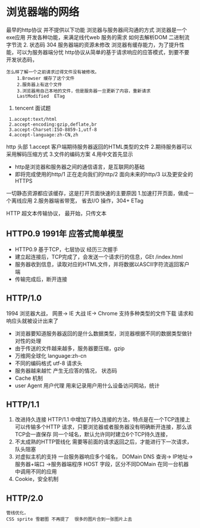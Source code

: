 # 浏览器端的网络

最早的http协议 并不提供以下功能 
浏览器与服务器间沟通的方式
浏览器是一个exe应用 开发各种功能，来满足线代web 服务的需求
如何去解析DOM
二进制流 字节流
2. 状态码 304
    服务器端的资源未修改
    浏览器有缓存能力，为了提升性能，可以为服务器端分忧
    http协议从简单的基于请求响应的应答模式，到要不要开发状态码，

    怎么样了解一个之前请求过得文件没有被修改。
        1.Browser 缓存了这个文件
        2.服务器上有这个文件
        3.浏览器用自己本地的文件，但是服务器一旦更新了内容，重新请求
        LastModified  ETag 

1. tencent 面试题
```
 1.accept:text/html   
 2.accept-encoding:gzip,deflate,br
 3.accept-Charset:ISO-8859-1,utf-8
 4.accept-language:zh-CN,zh
```
http 头部
    1.accept 客户端期待服务器返回的HTML类型的文件
    2.期待服务器可以采用解码压缩方式
    3.文件的编码方案 
    4.用中文首先显示


- http是浏览器和服务器之间的通信语言，是互联网的基础
- 即将完成使用的http/1 正在走向我们的http/2 面向未来的http/3 以及更安全的HTTPS

一切静态资源都应该缓存，这是打开页面快速的主要原因
    1.加速打开页面，做成一个离线应用
    2.服务器端省带宽， 省去I/O 操作，304+ ETag


HTTP 超文本传输协议， 最开始，只传文本
## HTTP0.9 1991年 应答式简单模型 
- HTTP0.9 基于TCP，七层协议 经历三次握手
- 建立起连接后，TCP完成了，会发送一个请求行的信息，GEt /index.html
- 服务器收到信息，读取对应的HTML文件，并将数据以ASCII字符流返回客户端
- 传输完成后，断开连接

## HTTP/1.0
1994 浏览器大战， 网景-> IE 大战 IE-> Chrome 
支持多种类型的文件下载  请求和响应头就被设计出来了

- 浏览器要知道服务器返回的是什么数据类型，浏览器根据不同的数据类型做针对性的处理
- 由于传送的文件越来越多，服务器要压缩，gzip
- 万维网全球化 language:zh-cn
- 不同的编码格式 utf-8
请求头 
- 服务器越来越忙 产生无应答的情况， 状态码
- Cache 机制
- user Agent 用户代理 用来记录用户用什么设备访问网站，统计

## HTTP/1.1 

1. 改进持久连接
HTTP/1.1 中增加了持久连接的方法，特点是在一个TCP连接上可以传输多个HTTP 请求，只要浏览器或者服务器没有明确断开连接，那么该TCP会一直保存
同一个域名，默认允许同时建立6个TCP持久连接，
2. 不太成熟的HTTP管线化
需要等前面的请求返回之后，才能进行下一次请求，队头阻塞
3. 对虚拟主机的支持
一台服务器响应多个域名，
DOMain  DNS 查询-> IP地址-> 服务器+端口 ->服务器端程序
HOST 字段，区分不同DOMain 在同一台机器中调用不同的应用
4. Cookie，安全机制 

## HTTP/2.0
    管线优化，
    CSS sprite 雪碧图 不再提了  很多的图片合到一张图片上去